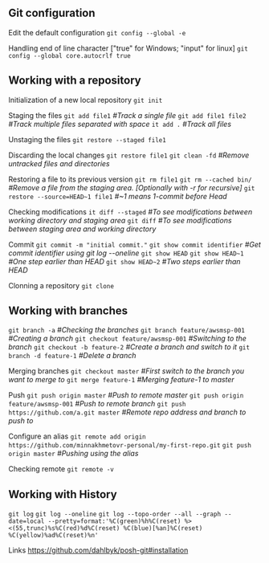 ## Git configuration

Edit the default configuration
`git config --global -e`

Handling end of line character ["true" for Windows; "input" for linux]
`git config --global core.autocrlf true`

## Working with a repository

Initialization of a new local repository
`git init`

Staging the files
`git add file1`                     *#Track a single file*
`git add file1 file2`               *#Track multiple files separated with space*
`it add .`                          *#Track all files*

Unstaging the files
`git restore --staged file1`

Discarding the local changes
`git restore file1`
`git clean -fd` 		            *#Remove untracked files and directories*

Restoring a file to its previous version
`git rm file1`
`git rm --cached bin/` 				*#Remove a file from the staging area. [Optionally with -r for recursive]*
`git restore --source=HEAD~1 file1` *#~1 means 1-commit before Head*

Checking modifications
`it diff --staged` 				    *#To see modifications between working directory and staging area*
`git diff` 						    *#To see modifications between staging area and working directory*

Commit 
`git commit -m "initial commit."`
`git show commit identifier`    *#Get commit identifier using git log --oneline*
`git show HEAD`
`git show HEAD~1`                   *#One step earlier than HEAD*
`git show HEAD~2`                   *#Two steps earlier than HEAD*

Clonning a repository
`git clone`


## Working with branches
`git branch -a`                     *#Checking the branches*
`git branch feature/awsmsp-001`     *#Creating a branch*
`git checkout feature/awsmsp-001`   *#Switching to the branch*
`git checkout -b feature-2`         *#Create a branch and switch to it*
`git branch -d feature-1`           *#Delete a branch*

Merging branches
`git checkout master`               *#First switch to the branch you want to merge to*
`git merge feature-1`               *#Merging feature-1 to master*

Push
`git push origin master`                    *#Push to remote master*
`git push origin feature/awsmsp-001`        *#Push to remote branch*
`git push https://github.com/a.git master`  *#Remote repo address and branch to push to*

Configure an alias
`git remote add origin https://github.com/minnakhmetovr-personal/my-first-repo.git`
`git push origin master`                    *#Pushing using the alias*

Checking remote
`git remote -v`


## Working with History
`git log`
`git log --oneline`
`git log --topo-order --all --graph --date=local --pretty=format:'%C(green)%h%C(reset) %><(55,trunc)%s%C(red)%d%C(reset) %C(blue)[%an]%C(reset) %C(yellow)%ad%C(reset)%n'`

Links
https://github.com/dahlbyk/posh-git#installation
